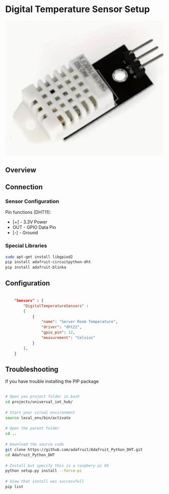 # Digital Temperature Sensor Setup

![Digital Temperature Sensor](https://raw.githubusercontent.com/Mariustotle/universal_iot_hub/refs/heads/main/resources/sensors/digital_temperature_sensor/DHT22_white.png)

## Overview


## Connection


### Sensor Configuration

Pin functions (DHT11):

- [+] - 3.3V Power
- OUT - GPIO Data Pin
- [-] - Ground


### Special Libraries

```bash
sudo apt-get install libgpiod2
pip install adafruit-circuitpython-dht
pip install adafruit-blinka
```

## Configuration

```json

    "Sensors" : {
        "DigitalTemperatureSensors" :
        [
            {
                "name": "Server Room Temperature",
                "driver": "dht22",
                "gpio_pin": 12,
                "measurement": "Celsius"
            }
        ],
    }

```


## Troubleshooting

If you have trouble installing the PIP package
```bash

# Open you project folder in bash
cd projects/universal_iot_hub/

# Start your virual environment
source local_env/bin/activate

# Open the parent folder
cd ..

# Download the source code
git clone https://github.com/adafruit/Adafruit_Python_DHT.git
cd Adafruit_Python_DHT

# Install but specify this is a raspbery pi OS
python setup.py install --force-pi

# View that install was successfull
pip list

```